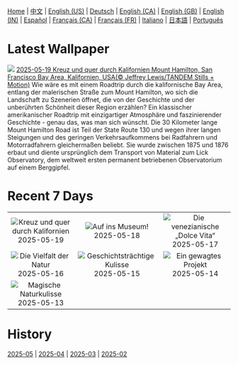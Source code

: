 [Home](../README.md) | [中文](zh-CN.md) | [English (US)](en-US.md) | [Deutsch](de-DE.md) | [English (CA)](en-CA.md) | [English (GB)](en-GB.md) | [English (IN)](en-IN.md) | [Español](es-ES.md) | [Français (CA)](fr-CA.md) | [Français (FR)](fr-FR.md) | [Italiano](it-IT.md) | [日本語](ja-JP.md) | [Português](pt-BR.md)

# Latest Wallpaper
![](https://www.bing.com/th?id=OHR.MountHamilton_DE-DE9789117728_UHD.jpg)
[2025-05-19 Kreuz und quer durch Kalifornien Mount Hamilton, San Francisco Bay Area, Kalifornien, USA(© Jeffrey Lewis/TANDEM Stills + Motion)](https://www.bing.com/th?id=OHR.MountHamilton_DE-DE9789117728_UHD.jpg)
Wie wäre es mit einem Roadtrip durch die kalifornische Bay Area, entlang der malerischen Straße zum Mount Hamilton, wo sich die Landschaft zu Szenerien öffnet, die von der Geschichte und der unberührten Schönheit dieser Region erzählen? Ein klassischer amerikanischer Roadtrip mit einzigartiger Atmosphäre und faszinierender Geschichte - genau das, was man sich wünscht. Die 30 Kilometer lange Mount Hamilton Road ist Teil der State Route 130 und wegen ihrer langen Steigungen und des geringen Verkehrsaufkommens bei Radfahrern und Motorradfahrern gleichermaßen beliebt. Sie wurde zwischen 1875 und 1876 erbaut und diente ursprünglich dem Transport von Material zum Lick Observatory, dem weltweit ersten permanent betriebenen Observatorium auf einem Berggipfel.

# Recent 7 Days
|  |  |  |
|:---:|:---:|:---:|
| ![](https://www.bing.com/th?id=OHR.MountHamilton_DE-DE9789117728_400x240.jpg "Kreuz und quer durch Kalifornien") 2025-05-19 | ![](https://www.bing.com/th?id=OHR.BerlinHistoryMuseum_DE-DE3052163032_400x240.jpg "Auf ins Museum!") 2025-05-18 | ![](https://www.bing.com/th?id=OHR.VeniceLagoon_DE-DE3294862125_400x240.jpg "Die venezianische „Dolce Vita“") 2025-05-17 |
| ![](https://www.bing.com/th?id=OHR.GreenMacaw_DE-DE4297947779_400x240.jpg "Die Vielfalt der Natur") 2025-05-16 | ![](https://www.bing.com/th?id=OHR.LondonParliament_DE-DE1178909686_400x240.jpg "Geschichtsträchtige Kulisse") 2025-05-15 | ![](https://www.bing.com/th?id=OHR.SardiniaFlavia_DE-DE3762608321_400x240.jpg "Ein gewagtes Projekt") 2025-05-14 |
| ![](https://www.bing.com/th?id=OHR.TorresChile_DE-DE8890780027_400x240.jpg "Magische Naturkulisse") 2025-05-13 |  |  |

# History
[2025-05](../archives/wallpaper/de-DE/w_2025_05.md) | [2025-04](../archives/wallpaper/de-DE/w_2025_04.md) | [2025-03](../archives/wallpaper/de-DE/w_2025_03.md) | [2025-02](../archives/wallpaper/de-DE/w_2025_02.md)
